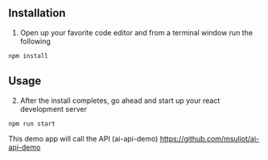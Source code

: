 ## Installation
1. Open up your favorite code editor and from a terminal window run the following
```bash
npm install
```
## Usage

2. After the install completes, go ahead and start up your react development server
```bash
npm run start
```

This demo app will call the API
(ai-api-demo) https://github.com/msuliot/ai-api-demo

